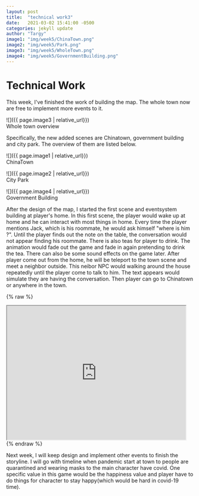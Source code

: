 ```yaml
---
layout: post
title:  "technical work3"
date:   2021-03-02 15:41:00 -0500
categories: jekyll update
author: "Targy"
image1: "img/week5/ChinaTown.png"
image2: "img/week5/Park.png"
image3: "img/week5/WholeTown.png"
image4: "img/week5/GovernmentBuilding.png"
---
```


# Technical Work

This week, I've finished the work of building the map. The whole town now are free to implement more events to it. 

![]({{ page.image3 | relative_url}})  
Whole town overview

Specifically, the new added scenes are Chinatown, government building and city park. The overview of them are listed below.


![]({{ page.image1 | relative_url}})  
ChinaTown

![]({{ page.image2 | relative_url}})  
City Park

![]({{ page.image4 | relative_url}})  
Government Building

After the design of the map, I started the first scene and eventsystem building at player's home. In this first scene, the player would wake up at home and he can interact with most things in home. Every time the player mentions Jack, which is his roommate, he would ask himself "where is him ?". Until the player finds out the note on the table, the conversation would not appear finding his roommate. There is also teas for player to drink. The animation would fade out the game and fade in again pretending to drink the tea. There can also be some sound effects on the game later. After player come out from the home, he will be teleport to the town scene and meet a neighbor outside. This neibor NPC would walking around the house repeatedly until the player come to talk to him. The text appears would simulate they are having the conversation. Then player can go to Chinatown or anywhere in the town.

{% raw %}
<iframe width="480" height="360" src="http://www.youtube.com/embed/B7L7BbYYiGk"></iframe>
{% endraw %}

Next week, I will keep design and implement other events to finish the storyline. I will go with timeline when pandemic start at town to people are quarantined and wearing masks to the main character have covid. One specific value in this game would be the happiness value and player have to do things for character to stay happy(which would be hard in covid-19 time). 